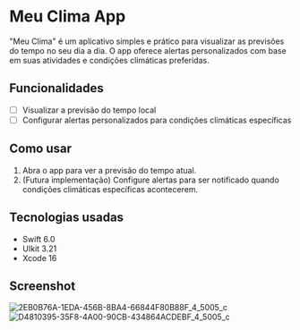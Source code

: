 # Meu Clima App

"Meu Clima" é um aplicativo simples e prático para visualizar as previsões do tempo no seu dia a dia. O app oferece alertas personalizados com base em suas atividades e condições climáticas preferidas.

## Funcionalidades

- [ ] Visualizar a previsão do tempo local
- [ ] Configurar alertas personalizados para condições climáticas específicas

## Como usar

1. Abra o app para ver a previsão do tempo atual.
2. (Futura implementação) Configure alertas para ser notificado quando condições climáticas específicas acontecerem.

## Tecnologias usadas

* Swift 6.0
* UIkit 3.21
* Xcode 16

## Screenshot

![2EB0B76A-1EDA-456B-8BA4-66844F80B88F_4_5005_c](https://github.com/user-attachments/assets/115a911c-ede2-42de-a2bf-46de3ce3cffb)
![D4810395-35F8-4A00-90CB-434864ACDEBF_4_5005_c](https://github.com/user-attachments/assets/4800d75d-10cc-4615-a041-1a3b59bed558)

